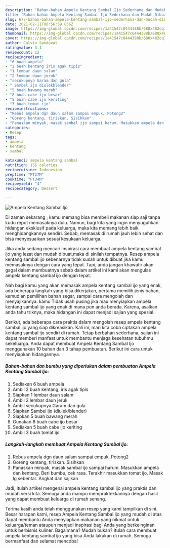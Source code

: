 ```yaml
---
description: "Bahan-bahan Ampela Kentang Sambal Ijo Sederhana dan Mudah Dibuat"
title: "Bahan-bahan Ampela Kentang Sambal Ijo Sederhana dan Mudah Dibuat"
slug: 677-bahan-bahan-ampela-kentang-sambal-ijo-sederhana-dan-mudah-dibuat
date: 2021-02-11T06:56:59.856Z
image: https://img-global.cpcdn.com/recipes/1a41547c0444388b/680x482cq70/ampela-kentang-sambal-ijo-foto-resep-utama.jpg
thumbnail: https://img-global.cpcdn.com/recipes/1a41547c0444388b/680x482cq70/ampela-kentang-sambal-ijo-foto-resep-utama.jpg
cover: https://img-global.cpcdn.com/recipes/1a41547c0444388b/680x482cq70/ampela-kentang-sambal-ijo-foto-resep-utama.jpg
author: Calvin Sandoval
ratingvalue: 3.1
reviewcount: 12
recipeingredient:
- "6 buah ampela"
- "2 buah kentang iris agak tipis"
- "1 lembar daun salam"
- "2 lembar daun jeruk"
- "secukupnya Garam dan gula"
- " Sambel ijo diulekblender"
- "5 buah bawang merah"
- "8 buah cabe ijo besar"
- "5 buah cabe ijo keriting"
- "3 buah tomat ijo"
recipeinstructions:
- "Rebus ampela dgn daun salam sampai empuk. Potong2"
- "Goreng kentang, tiriskan. Sisihkan"
- "Panaskan minyak, masak sambal ijo sampai harum. Masukkan ampela dan kentang. Beri bumbu, cek rasa. Terakhir masukkan tomat ijo. Masak lg sebentar. Angkat dan sajikan"
categories:
- Resep
tags:
- ampela
- kentang
- sambal

katakunci: ampela kentang sambal 
nutrition: 156 calories
recipecuisine: Indonesian
preptime: "PT27M"
cooktime: "PT34M"
recipeyield: "4"
recipecategory: Dessert

---
```



![Ampela Kentang Sambal Ijo](https://img-global.cpcdn.com/recipes/1a41547c0444388b/680x482cq70/ampela-kentang-sambal-ijo-foto-resep-utama.jpg)

Di zaman  sekarang , kamu memang bisa membeli makanan siap saji tanpa kudu repot memasaknya dulu. Namun, bagi kita yang ingin menyuguhkan hidangan eksklusif pada keluarga, maka kita memang lebih baik menghidangkannya sendiri. Sebab, memasak di rumah jauh lebih sehat dan bisa menyesuaikan sesuai kesukaan keluarga.

Jika anda sedang mencari inspirasi cara membuat ampela kentang sambal ijo yang lezat dan mudah dibuat,maka di sinilah tempatnya. Resep ampela kentang sambal ijo  sebenarnya tidak susah untuk dibuat jika kamu memasaknya dengan cara yang tepat. Tapi, anda jangan khawatir akan gagal dalam membuatnya 
sebab dalam artikel ini kami akan mengulas ampela kentang sambal ijo dengan tepat.  



Nah bagi kamu yang akan memasak ampela kentang sambal ijo yang enak, ada beberapa langkah yang bisa dikerjakan, pertama memilih jenis bahan, kemudian pemilihan bahan segar, sampai cara mengolah dan menyajikannya. kamu Tidak usah pusing jika mau menyiapkan ampela kentang sambal ijo yang enak di mana pun anda berada. Karena, asalkan anda  tahu triknya, maka hidangan ini dapat menjadi sajian yang spesial.

Berikut, ada beberapa cara praktis  dalam mengolah resep ampela kentang sambal ijo yang siap dikreasikan. Kali ini, mari kita coba ciptakan ampela kentang sambal ijo sendiri di rumah. Tetap berbahan sederhana, sajian ini dapat memberi manfaat untuk membantu menjaga kesehatan tubuhmu sekeluarga. Anda dapat membuat Ampela Kentang Sambal Ijo menggunakan 10 bahan dan 3 tahap pembuatan. Berikut ini cara untuk menyiapkan hidangannya.

<!--inarticleads1-->

##### Bahan-bahan dan bumbu yang diperlukan dalam pembuatan Ampela Kentang Sambal Ijo:

1. Sediakan 6 buah ampela
1. Ambil 2 buah kentang, iris agak tipis
1. Siapkan 1 lembar daun salam
1. Ambil 2 lembar daun jeruk
1. Ambil secukupnya Garam dan gula
1. Siapkan  Sambel ijo (diulek/blender)
1. Siapkan 5 buah bawang merah
1. Gunakan 8 buah cabe ijo besar
1. Sediakan 5 buah cabe ijo keriting
1. Ambil 3 buah tomat ijo




<!--inarticleads2-->

##### Langkah-langkah membuat Ampela Kentang Sambal Ijo:

1. Rebus ampela dgn daun salam sampai empuk. Potong2
1. Goreng kentang, tiriskan. Sisihkan
1. Panaskan minyak, masak sambal ijo sampai harum. Masukkan ampela dan kentang. Beri bumbu, cek rasa. Terakhir masukkan tomat ijo. Masak lg sebentar. Angkat dan sajikan




Jadi, itulah artikel mengenai  ampela kentang sambal ijo  yang praktis dan mudah versi kita. Semoga anda mampu mempraktekkannya dengan hasil yang dapat membuat keluarga di rumah senang. 

Terima kasih anda telah menggunakan resep yang kami tampilkan di sini. Besar harapan kami, resep  Ampela Kentang Sambal Ijo yang mudah di atas dapat membantu Anda menyiapkan makanan yang nikmat untuk keluarga/teman ataupun menjadi inspirasi bagi Anda yang berkeinginan untuk berbisnis kuliner. Bagaimana? Mudah bukan? Itulah cara membuat ampela kentang sambal ijo yang bisa Anda lakukan di rumah. Semoga bermanfaat dan selamat mencoba!

